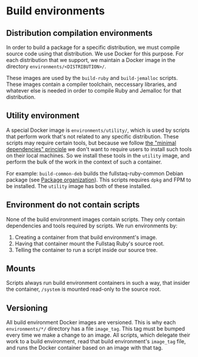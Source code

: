 # Build environments

## Distribution compilation environments

In order to build a package for a specific distribution, we must compile source code using that distribution. We use Docker for this purpose. For each distribution that we support, we maintain a Docker image in the directory `environments/<DISTRIBUTION>/`.

These images are used by the `build-ruby` and `build-jemalloc` scripts. These images contain a compiler toolchain, neccessary libraries, and whatever else is needed in order to compile Ruby and Jemalloc for that distribution.

## Utility environment

A special Docker image is `environments/utility/`, which is used by scripts that perform work that's not related to any specific distribution. These scripts may require certain tools, but because we follow [the "minimal dependencies" principle](minimal-dependencies-principle.md) we don't want to require users to install such tools on their local machines. So we install these tools in the `utility` image, and perform the bulk of the work in the context of such a container.

For example: `build-common-deb` builds the fullstaq-ruby-common Debian package (see [Package organization](package-organization.md)). This scripts requires `dpkg` and FPM to be installed. The `utility` image has both of these installed.

## Environment do not contain scripts

None of the build environment images contain scripts. They only contain dependencies and tools required by scripts. We run environments by:

 1. Creating a container from that build environment's image.
 2. Having that container mount the Fullstaq Ruby's source root.
 3. Telling the container to run a script inside our source tree.

## Mounts

Scripts always run build environment containers in such a way, that insider the container, `/system` is mounted read-only to the source root.

## Versioning

All build environment Docker images are versioned. This is why each `environments/*/` directory has a file `image_tag`. This tag must be bumped every time we make a change to an image. All scripts, which delegate their work to a build environment, read that build environment's `image_tag` file, and runs the Docker container based on an image with that tag.
